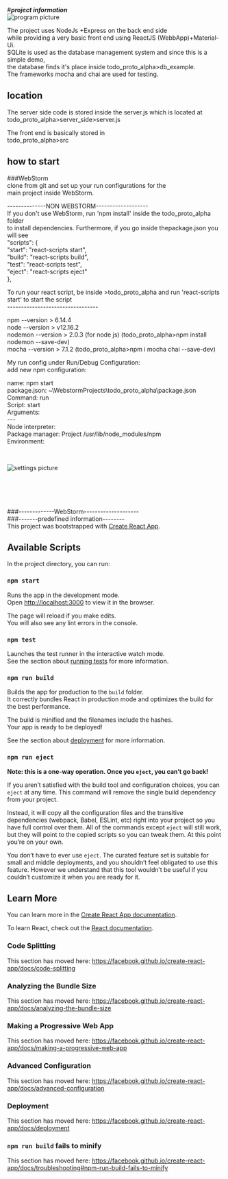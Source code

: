 
#___project information___ <br />
![program picture](https://github.com/MartinJewski/todo_proto_alpha/tree/master/example_run.png?raw=true) 

The project uses NodeJs +Express on the back end side  <br />
while providing a very basic front end using ReactJS (WebbApp)+Material-Ui. <br />
SQLite is used as the database management system and since this is a simple demo,<br /> 
the database finds it's place inside todo_proto_alpha>db_example. <br />
The frameworks mocha and chai are used for testing. <br />

## location <br />
The server side code is stored inside the server.js which is located at <br />
   todo_proto_alpha>server_side>server.js <br />
   
The front end is basically stored in <br />
todo_proto_alpha>src <br />

## how to start  <br />
###WebStorm  <br />
clone from git and set up your run configurations for the <br />
main project inside WebStorm. <br />

--------------NON WEBSTORM-------------------<br />
If you don't use WebStorm, run 'npm install' inside the todo_proto_alpha folder <br />
to install dependencies. Furthermore, if you go inside thepackage.json you will see <br />
  "scripts": { <br />
    "start": "react-scripts start", <br />
    "build": "react-scripts build", <br />
    "test": "react-scripts test", <br />
    "eject": "react-scripts eject" <br />
  }, <br />

To run your react script, be inside >todo_proto_alpha and run 'react-scripts start'
to start the script<br />
---------------------------------<br />


npm --version > 6.14.4 <br />
node --version > v12.16.2 <br />
nodemon --version > 2.0.3 (for node js) (todo_proto_alpha>npm install nodemon --save-dev) <br />
mocha  --version > 7.1.2 (todo_proto_alpha>npm i mocha chai --save-dev) <br />


My run config under Run/Debug Configuration: <br />
add new npm configuration:  <br />

name: npm start <br />
package.json: ~\WebstormProjects\todo_proto_alpha\package.json <br />
Command: run <br />
Script: start <br />
Arguments: <br />
---<br />
Node interpreter: <br />
Package manager: Project /usr/lib/node_modules/npm<br />
Environment: <br />

<br />

![settings picture](https://github.com/MartinJewski/todo_proto_alpha/tree/master/npm.png?raw=true)  <br />
<br />
<br />
<br />
<br />
<br />
###-------------WebStorm-------------------- <br />
###-------predefined information-------- <br />
This project was bootstrapped with [Create React App](https://github.com/facebook/create-react-app).

## Available Scripts  <br />

In the project directory, you can run:

### `npm start`  <br />

Runs the app in the development mode.<br />
Open [http://localhost:3000](http://localhost:3000) to view it in the browser.

The page will reload if you make edits.<br />
You will also see any lint errors in the console.

### `npm test`

Launches the test runner in the interactive watch mode.<br />
See the section about [running tests](https://facebook.github.io/create-react-app/docs/running-tests) for more information.

### `npm run build`

Builds the app for production to the `build` folder.<br />
It correctly bundles React in production mode and optimizes the build for the best performance.

The build is minified and the filenames include the hashes.<br />
Your app is ready to be deployed!

See the section about [deployment](https://facebook.github.io/create-react-app/docs/deployment) for more information.

### `npm run eject`

**Note: this is a one-way operation. Once you `eject`, you can’t go back!**

If you aren’t satisfied with the build tool and configuration choices, you can `eject` at any time. This command will remove the single build dependency from your project.

Instead, it will copy all the configuration files and the transitive dependencies (webpack, Babel, ESLint, etc) right into your project so you have full control over them. All of the commands except `eject` will still work, but they will point to the copied scripts so you can tweak them. At this point you’re on your own.

You don’t have to ever use `eject`. The curated feature set is suitable for small and middle deployments, and you shouldn’t feel obligated to use this feature. However we understand that this tool wouldn’t be useful if you couldn’t customize it when you are ready for it.

## Learn More

You can learn more in the [Create React App documentation](https://facebook.github.io/create-react-app/docs/getting-started).

To learn React, check out the [React documentation](https://reactjs.org/).

### Code Splitting

This section has moved here: https://facebook.github.io/create-react-app/docs/code-splitting

### Analyzing the Bundle Size

This section has moved here: https://facebook.github.io/create-react-app/docs/analyzing-the-bundle-size

### Making a Progressive Web App

This section has moved here: https://facebook.github.io/create-react-app/docs/making-a-progressive-web-app

### Advanced Configuration

This section has moved here: https://facebook.github.io/create-react-app/docs/advanced-configuration

### Deployment

This section has moved here: https://facebook.github.io/create-react-app/docs/deployment

### `npm run build` fails to minify

This section has moved here: https://facebook.github.io/create-react-app/docs/troubleshooting#npm-run-build-fails-to-minify
